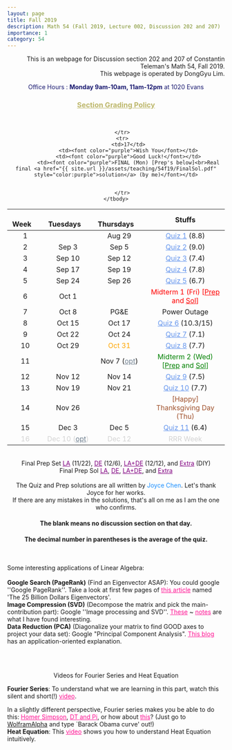 ```yaml
---
layout: page
title: Fall 2019
description: Math 54 (Fall 2019, Lecture 002, Discussion 202 and 207)
importance: 1
category: 54
---
```

<html>
<style>
	td {
      text-align: center;
    }
</style>

<body>


<p align=right>This is an webpage for Discussion section 202 and 207 of Constantin Teleman's Math 54, Fall 2019.<br>
This webpage is operated by DongGyu Lim.<br></p>

<center><font color="midnightblue">Office Hours : <b>Monday 9am-10am, 11am-12pm</b> at 1020 Evans </font></center>
<center><h3><a href="{{ site.url }}/assets/teaching/54f19/General%20Information.pdf" style="color:darkkhaki">Section Grading Policy</a></h3></center><br>

<center>
<table>
	<thead>
		<th scope="col">&emsp;Week&emsp;</th>
		<th scope="col">&emsp;Tuesdays&emsp;</th>
		<th scope="col">&emsp;Thursdays&emsp;</th>
		<th scope="col">&emsp;&emsp;&emsp;Stuffs&emsp;&emsp;&emsp;</th>
	</thead>
	<tbody>
		<tr>
			<td>1</td>
			<td></td>
			<td>Aug 29</td>
			<td><a href="{{ site.url }}/assets/teaching/54f19/Quiz_1.pdf" style="color:cornflowerblue">Quiz 1</a> (8.8)</td>
		</tr>
		<tr>
			<td>2</td>
			<td>Sep 3</td>
			<td>Sep 5</td>
			<td><a href="{{ site.url }}/assets/teaching/54f19/Quiz_2.pdf" style="color:cornflowerblue">Quiz 2</a> (9.0)</td>
		</tr>
		<tr>
			<td>3</td>
			<td>Sep 10</td>
			<td>Sep 12</td>
			<td><a href="{{ site.url }}/assets/teaching/54f19/Quiz_3.pdf" style="color:cornflowerblue">Quiz 3</a> (7.4)</td>
		</tr>
		<tr>
			<td>4</td>
			<td>Sep 17</td>
			<td>Sep 19</td>
			<td><a href="{{ site.url }}/assets/teaching/54f19/Quiz_4.pdf" style="color:cornflowerblue">Quiz 4</a> (7.8)</td>
		</tr>
		<tr>
			<td>5</td>
			<td>Sep 24</td>
			<td>Sep 26</td>
			<td><a href="{{ site.url }}/assets/teaching/54f19/Quiz_5.pdf" style="color:cornflowerblue">Quiz 5</a> (6.7)</td>
		</tr>
		<tr>
			<td>6</td>
			<td>Oct 1</td>
			<td></td>
			<td><font color="red">Midterm 1 (Fri) [<a href="{{ site.url }}/assets/teaching/54f19/1003.pdf" style="color:red">Prep</a> and <a href="{{ site.url }}/assets/teaching/54f19/PPSol.pdf" style="color:red">Sol</a>]</font></td>
		</tr>
		<tr>
			<td>7</td>
			<td>Oct 8</td>
			<td>PG&E</td>
			<td>Power Outage</td>
		</tr>
		<tr>
			<td>8</td>
			<td>Oct 15</td>
			<td>Oct 17</td>
			<td><a href="{{ site.url }}/assets/teaching/54f19/Quiz_6.pdf" style="color:cornflowerblue">Quiz 6</a> (10.3/15)</td>
		</tr>
		<tr>
			<td>9</td>
			<td>Oct 22</td>
			<td>Oct 24</td>
			<td><a href="{{ site.url }}/assets/teaching/54f19/Quiz_7.pdf" style="color:cornflowerblue">Quiz 7</a> (7.1)</td>
		</tr>
		<tr>
			<td>10</td>
			<td>Oct 29</td>
			<td><font color="orange">Oct 31</font></td>
			<td><a href="{{ site.url }}/assets/teaching/54f19/Quiz_8.pdf" style="color:cornflowerblue">Quiz 8</a> (7.7)</td>
		</tr>
		<tr>
			<td>11</td>
			<td></td>
			<td>Nov 7 (<a href="{{ site.url }}/assets/teaching/54f19/1107.pdf" style="color:slategray">opt</a>)</td>
			<td><font color="green">Midterm 2 (Wed) [<a href="{{ site.url }}/assets/teaching/54f19/1105.pdf" style="color:green">Prep</a> and <a href="{{ site.url }}/assets/teaching/54f19/PSol.pdf" style="color:green">Sol</a>]</font></td>
		</tr>
		<tr>
			<td>12</td>
			<td>Nov 12</td>
			<td>Nov 14</td>
			<td><a href="{{ site.url }}/assets/teaching/54f19/Quiz_9.pdf" style="color:cornflowerblue">Quiz 9</a> (7.5)</td>
		</tr>
		<tr>
			<td>13</td>
			<td>Nov 19</td>
			<td>Nov 21</td>
			<td><a href="{{ site.url }}/assets/teaching/54f19/Quiz_10.pdf" style="color:cornflowerblue">Quiz 10</a> (7.7)</td>
		</tr>
		<tr>
			<td>14</td>
			<td>Nov 26</td>
			<td></td>
			<td><font color="sienna">[Happy] Thanksgiving Day (Thu)</font></td>
		</tr>
		<tr>
			<td>15</td>
			<td>Dec 3</td>
			<td>Dec 5</td>
			<td><a href="{{ site.url }}/assets/teaching/54f19/Quiz_11.pdf" style="color:cornflowerblue">Quiz 11</a> (6.4)</td>
		</tr>
		<tr>
			<td><font color="lightgray">16</font></td>
			<td><font color="lightgray">Dec 10 (<a href="{{ site.url }}/assets/teaching/54f19/1210.pdf" style="color:slategray">opt</a>)</font></td>
			<td><font color="lightgray">Dec 12</font></td>
			<td><font color="lightgray">RRR Week</font></td>

		</tr>
		<tr>
			<td>17</td>
			<td><font color="purple">Wish You</font></td>
			<td><font color="purple">Good Luck!</font></td>
			<td><font color="purple">FINAL (Mon) [Prep's below]<br>Real final <a href="{{ site.url }}/assets/teaching/54f19/FinalSol.pdf" style="color:purple">solution</a> (by me)</font></td>


		</tr>
	</tbody>
</table>
</center><br>
<center>Final Prep Set <a href="{{ site.url }}/assets/teaching/54f19/FinPrep[LA].pdf" style="color:purple">LA</a> (11/22), <a href="{{ site.url }}/assets/teaching/54f19/FinPrep[DE].pdf" style="color:purple">DE</a> (12/6), <a href="{{ site.url }}/assets/teaching/54f19/FinPrep[LA+DE].pdf" style="color:purple">LA+DE</a> (12/12), and <a href="{{ site.url }}/assets/teaching/54f19/FinPrep[H].pdf" style="color:purple">Extra</a> (DIY) <br> Final Prep Sol <a href="{{ site.url }}/assets/teaching/54f19/FinPrep[LA]Sol.pdf" style="color:purple">LA</a>, <a href="{{ site.url }}/assets/teaching/54f19/FinPrep[DE]Sol.pdf" style="color:purple">DE</a>, <a href="{{ site.url }}/assets/teaching/54f19/FinPrep[LA+DE]Sol.pdf" style="color:purple">LA+DE</a>, and <a href="{{ site.url }}/assets/teaching/54f19/FinPrep[H]Sol.pdf" style="color:purple">Extra</a></center><br>
<center>The Quiz and Prep solutions are all written by <font color=dodgerblue>Joyce Chen</font>. Let's thank Joyce for her works.</center>
<center>If there are any mistakes in the solutions, that's all on me as I am the one who confirms.</center>
<center><h4>The blank means no discussion section on that day.</h4></center>
<center><h4>The decimal number in parentheses is the average of the quiz.</h4></center><br>

Some interesting applications of Linear Algebra:<br><br>
<b>Google Search (PageRank)</b> (Find an Eigenvector ASAP): You could google ''Google PageRank''. Take a look at first few pages of <a href="https://epubs.siam.org/doi/pdf/10.1137/050623280" style="color:deeppink">this article</a> named 'The 25 Billion Dollars Eigenvectors'. <br>
<b>Image Compression (SVD)</b> (Decompose the matrix and pick the main-contribution part): Google ''Image processing and SVD''. <a href="https://www.math.arizona.edu/~brio/VIGRE/ThursdayTalk.pdf" style="color:deeppink">These</a> ~ <a href="https://math.mit.edu/~gs/linearalgebra/linearalgebra5_7-1.pdf" style="color:deeppink">notes</a> are what I have found interesting.<br>
<b>Data Reduction (PCA)</b> (Diagonalize your matrix to find GOOD axes to project your data set): Google "Principal Component Analysis". <a href="https://blog.bioturing.com/2018/06/14/principal-component-analysis-explained-simply/" style="color:deeppink">This blog</a> has an application-oriented explanation.

<br><br><center>
Videos for Fourier Series and Heat Equation
</center>
<b>Fourier Series</b>: To understand what we are learning in this part, watch this silent and short(!) <a href="https://youtu.be/wNwJOBmqBsc" style="color: deeppink">video</a>.<br>

In a slightly different perspective, Fourier series makes you be able to do this: <a href="https://youtu.be/QVuU2YCwHjw?t=66" style="color: deeppink">Homer Simpson</a>, <a href="https://youtu.be/qS4H6PEcCCA?t=692" style="color: deeppink">DT and Pi</a>, or how about <a href="https://www.wolframalpha.com/input/?i=U.S.+President+curves" style="color: deeppink">this</a>? (Just go to <a href="https://wolframalpha.com">WolframAlpha</a> and type `Barack Obama curve' out!)<br>
<b>Heat Equation</b>: This <a href="https://youtu.be/ly4S0oi3Yz8?t=39" style="color: deeppink">video</a> shows you how to understand Heat Equation intuitively.

<br><br>

</body>

</html>
